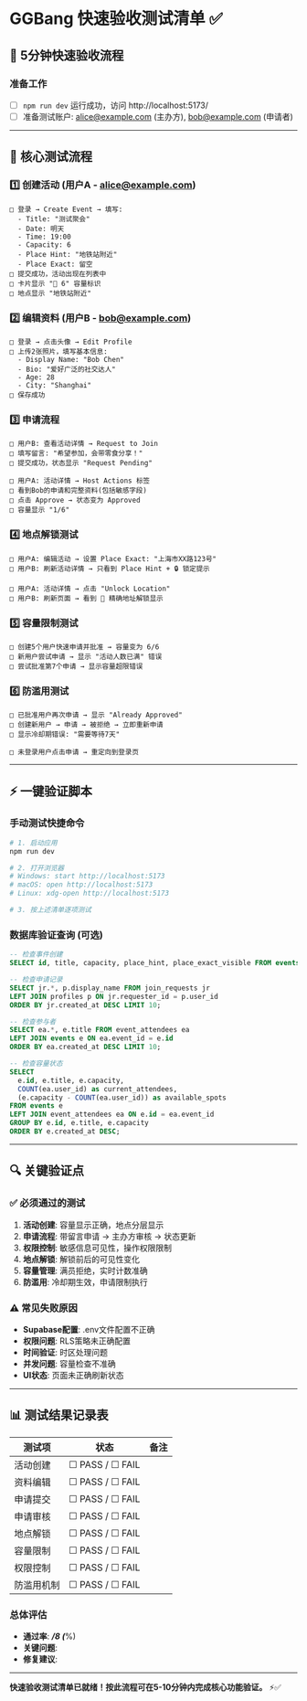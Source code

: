 # GGBang 快速验收测试清单 ✅

## 🚀 5分钟快速验收流程

### 准备工作
- [ ] `npm run dev` 运行成功，访问 http://localhost:5173/
- [ ] 准备测试账户: alice@example.com (主办方), bob@example.com (申请者)

---

## 📝 核心测试流程

### 1️⃣ 创建活动 (用户A - alice@example.com)
```
□ 登录 → Create Event → 填写:
  - Title: "测试聚会"
  - Date: 明天
  - Time: 19:00  
  - Capacity: 6
  - Place Hint: "地铁站附近"
  - Place Exact: 留空
□ 提交成功，活动出现在列表中
□ 卡片显示 "👥 6" 容量标识
□ 地点显示 "地铁站附近"
```

### 2️⃣ 编辑资料 (用户B - bob@example.com)  
```
□ 登录 → 点击头像 → Edit Profile
□ 上传2张照片，填写基本信息:
  - Display Name: "Bob Chen"
  - Bio: "爱好广泛的社交达人"
  - Age: 28
  - City: "Shanghai"
□ 保存成功
```

### 3️⃣ 申请流程
```
□ 用户B: 查看活动详情 → Request to Join
□ 填写留言: "希望参加，会带零食分享！"
□ 提交成功，状态显示 "Request Pending"

□ 用户A: 活动详情 → Host Actions 标签
□ 看到Bob的申请和完整资料(包括敏感字段)
□ 点击 Approve → 状态变为 Approved
□ 容量显示 "1/6"
```

### 4️⃣ 地点解锁测试
```
□ 用户A: 编辑活动 → 设置 Place Exact: "上海市XX路123号"
□ 用户B: 刷新活动详情 → 只看到 Place Hint + 🔒 锁定提示

□ 用户A: 活动详情 → 点击 "Unlock Location"
□ 用户B: 刷新页面 → 看到 🎯 精确地址解锁显示
```

### 5️⃣ 容量限制测试
```
□ 创建5个用户快速申请并批准 → 容量变为 6/6
□ 新用户尝试申请 → 显示 "活动人数已满" 错误
□ 尝试批准第7个申请 → 显示容量超限错误
```

### 6️⃣ 防滥用测试
```
□ 已批准用户再次申请 → 显示 "Already Approved"
□ 创建新用户 → 申请 → 被拒绝 → 立即重新申请
□ 显示冷却期错误: "需要等待7天"

□ 未登录用户点击申请 → 重定向到登录页
```

---

## ⚡ 一键验证脚本

### 手动测试快捷命令
```bash
# 1. 启动应用
npm run dev

# 2. 打开浏览器
# Windows: start http://localhost:5173
# macOS: open http://localhost:5173
# Linux: xdg-open http://localhost:5173

# 3. 按上述清单逐项测试
```

### 数据库验证查询 (可选)
```sql
-- 检查事件创建
SELECT id, title, capacity, place_hint, place_exact_visible FROM events ORDER BY created_at DESC LIMIT 5;

-- 检查申请记录  
SELECT jr.*, p.display_name FROM join_requests jr 
LEFT JOIN profiles p ON jr.requester_id = p.user_id 
ORDER BY jr.created_at DESC LIMIT 10;

-- 检查参与者
SELECT ea.*, e.title FROM event_attendees ea
LEFT JOIN events e ON ea.event_id = e.id
ORDER BY ea.created_at DESC LIMIT 10;

-- 检查容量状态
SELECT 
  e.id, e.title, e.capacity,
  COUNT(ea.user_id) as current_attendees,
  (e.capacity - COUNT(ea.user_id)) as available_spots
FROM events e
LEFT JOIN event_attendees ea ON e.id = ea.event_id
GROUP BY e.id, e.title, e.capacity
ORDER BY e.created_at DESC;
```

---

## 🔍 关键验证点

### ✅ 必须通过的测试
1. **活动创建**: 容量显示正确，地点分层显示
2. **申请流程**: 带留言申请 → 主办方审核 → 状态更新
3. **权限控制**: 敏感信息可见性，操作权限限制
4. **地点解锁**: 解锁前后的可见性变化
5. **容量管理**: 满员拒绝，实时计数准确
6. **防滥用**: 冷却期生效，申请限制执行

### ⚠️ 常见失败原因
- **Supabase配置**: .env文件配置不正确
- **权限问题**: RLS策略未正确配置
- **时间验证**: 时区处理问题
- **并发问题**: 容量检查不准确
- **UI状态**: 页面未正确刷新状态

---

## 📊 测试结果记录表

| 测试项 | 状态 | 备注 |
|--------|------|------|
| 活动创建 | ☐ PASS / ☐ FAIL | |
| 资料编辑 | ☐ PASS / ☐ FAIL | |
| 申请提交 | ☐ PASS / ☐ FAIL | |
| 申请审核 | ☐ PASS / ☐ FAIL | |
| 地点解锁 | ☐ PASS / ☐ FAIL | |
| 容量限制 | ☐ PASS / ☐ FAIL | |
| 权限控制 | ☐ PASS / ☐ FAIL | |
| 防滥用机制 | ☐ PASS / ☐ FAIL | |

### 总体评估
- **通过率**: ___/8 (___%)
- **关键问题**: 
- **修复建议**: 

---

**快速验收测试清单已就绪！按此流程可在5-10分钟内完成核心功能验证。** ⚡✅
